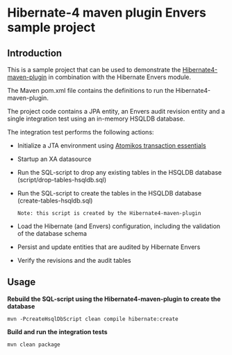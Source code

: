 Hibernate-4 maven plugin Envers sample project
====================

Introduction
---------------------

This is a sample project that can be used to demonstrate the [Hibernate4-maven-plugin](http://juplo.de/hibernate4-maven-plugin/)
in combination with the Hibernate Envers module.

The Maven pom.xml file contains the definitions to run the Hibernate4-maven-plugin.

The project code contains a JPA entity, an Envers audit revision entity and
a single integration test using an in-memory HSQLDB database.

The integration test performs the following actions:

*   Initialize a JTA environment using [Atomikos transaction essentials](http://www.atomikos.com/Main/TransactionsEssentials/)
*   Startup an XA datasource
*   Run the SQL-script to drop any existing tables in the HSQLDB database (script/drop-tables-hsqldb.sql)
*   Run the SQL-script to create the tables in the HSQLDB database (create-tables-hsqldb.sql)

        Note: this script is created by the Hibernate4-maven-plugin

* Load the Hibernate (and Envers) configuration, including the validation of the database schema
* Persist and update entities that are audited by Hibernate Envers
* Verify the revisions and the audit tables

Usage
---------------------

__Rebuild the SQL-script using the Hibernate4-maven-plugin to create the database__

    mvn -PcreateHsqlDbScript clean compile hibernate:create

__Build and run the integration tests__

    mvn clean package

